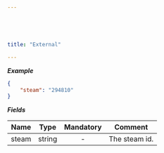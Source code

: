 ```yaml
---





title: "External"

---
```


***Example***

```json
{
    "steam": "294810"
}
```

***Fields***

| Name          | Type             | Mandatory | Comment |
| ------------- |:----------------:|:---------:| ------- |
| steam         | string           |     -     | The steam id. |